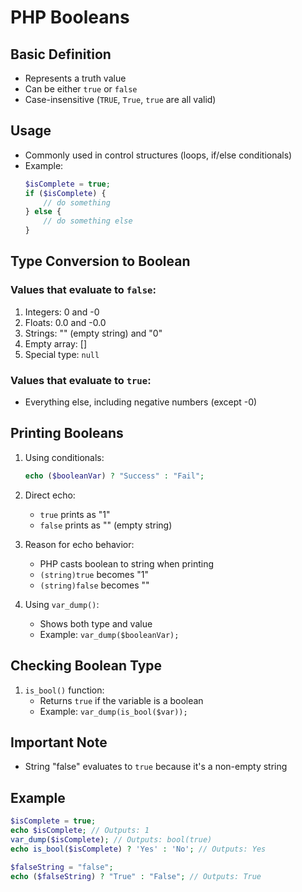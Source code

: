 # PHP Booleans

## Basic Definition
- Represents a truth value
- Can be either `true` or `false`
- Case-insensitive (`TRUE`, `True`, `true` are all valid)

## Usage
- Commonly used in control structures (loops, if/else conditionals)
- Example: 
  ```php
  $isComplete = true;
  if ($isComplete) {
      // do something
  } else {
      // do something else
  }
  ```

## Type Conversion to Boolean

### Values that evaluate to `false`:
1. Integers: 0 and -0
2. Floats: 0.0 and -0.0
3. Strings: "" (empty string) and "0"
4. Empty array: []
5. Special type: `null`

### Values that evaluate to `true`:
- Everything else, including negative numbers (except -0)

## Printing Booleans

1. Using conditionals:
   ```php
   echo ($booleanVar) ? "Success" : "Fail";
   ```

2. Direct echo:
   - `true` prints as "1"
   - `false` prints as "" (empty string)

3. Reason for echo behavior:
   - PHP casts boolean to string when printing
   - `(string)true` becomes "1"
   - `(string)false` becomes ""

4. Using `var_dump()`:
   - Shows both type and value
   - Example: `var_dump($booleanVar);`

## Checking Boolean Type

1. `is_bool()` function:
   - Returns `true` if the variable is a boolean
   - Example: `var_dump(is_bool($var));`

## Important Note
- String "false" evaluates to `true` because it's a non-empty string

## Example
```php
$isComplete = true;
echo $isComplete; // Outputs: 1
var_dump($isComplete); // Outputs: bool(true)
echo is_bool($isComplete) ? 'Yes' : 'No'; // Outputs: Yes

$falseString = "false";
echo ($falseString) ? "True" : "False"; // Outputs: True
```
